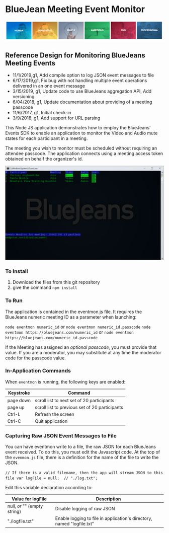 # BlueJean Meeting Event Monitor

![BlueJeans](./media/927.png)



## Reference Design for Monitoring BlueJeans Meeting Events

- 11/1/2019,g1, Add compile option to log JSON event messages to file
- 6/17/2019,g1, Fix bug with not handling multiple event operations delivered in an one event message
- 3/15/2019, g1, Update code to use BlueJeans aggregation API, Add versioning.
- 6/04/2018, g1, Update documentation about providing of a meeting passcode
- 11/6/2017, g1, Initial check-in
- 3/9/2018, g1, Add support for URL parsing

This Node JS application demonstrates how to employ the BlueJeans' Events SDK to enable an application to monitor the Video and Audio mute states for each participant in a meeting.

The meeting you wish to monitor must be scheduled without requiring an attendee passcode.  The application connects using a meeting access token obtained on behalf the organizer's id.

![Sample Output](./media/screenshot.png)


### To Install
1. Download the files from this git repository
2. give the command `npm install`

### To Run
The application is contained in the eventmon.js file.  It requires the BlueJeans numeric meeting ID as a parameter when launching:  

`node eventmon numeric_id`   or 
`node eventmon numeric_id.passcode`
`node eventmon https://bluejeans.com/numeric_id`  or 
`node eventmon https://bluejeans.com/numeric_id.passcode`

If the Meeting has assigned an *optional passcode*, you must provide that value.  If you are a moderator, you may substitute at any time the moderator code for the passcode value.


### In-Application Commands
When `eventmon` is running, the following keys are enabled:


| Keystroke | Command                                  |
| --------- | ---------------------------------------- |
| page down | scroll list to next set of 20 participants |
| page up   | scroll list to previous set of 20 participants |
| Ctrl-L    | Refresh the screen |
| Ctrl-C    | Quit application                         |



### Capturing Raw JSON Event Messages to File

You can have eventmon write to a file, the raw JSON for each BlueJeans event received.  To do this, you must edit the Javascript code.   At the top of the `evenmon.js` file, there is a definition for the name of the file to write the JSON.  

`// If there is a valid filename, then the app will stream JSON to this file
var logFile = null;  // "./log.txt";`

Edit this variable declaration according to:

| Value for logFile            | Description                                                  |
| ---------------------------- | ------------------------------------------------------------ |
| null, *or* "" (empty string) | Disable logging of raw JSON                                  |
| "./logfile.txt"              | Enable logging to file in application's directory, named "logfile.txt" |



